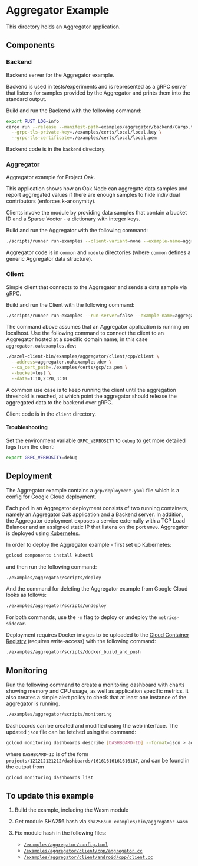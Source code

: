 # Aggregator Example

This directory holds an Aggregator application.

## Components

### Backend

Backend server for the Aggregator example.

Backend is used in tests/experiments and is represented as a gRPC server that
listens for samples provided by the Aggregator and prints them into the standard
output.

Build and run the Backend with the following command:

```bash
export RUST_LOG=info
cargo run --release --manifest-path=examples/aggregator/backend/Cargo.toml -- \
  --grpc-tls-private-key=./examples/certs/local/local.key \
  --grpc-tls-certificate=./examples/certs/local/local.pem
```

Backend code is in the `backend` directory.

### Aggregator

Aggregator example for Project Oak.

This application shows how an Oak Node can aggregate data samples and report
aggregated values if there are enough samples to hide individual contributors
(enforces k-anonymity).

Clients invoke the module by providing data samples that contain a bucket ID and
a Sparse Vector - a dictionary with integer keys.

Build and run the Aggregator with the following command:

```bash
./scripts/runner run-examples --client-variant=none --example-name=aggregator
```

Aggregator code is in `common` and `module` directories (where `common` defines
a generic Aggregator data structure).

### Client

Simple client that connects to the Aggregator and sends a data sample via gRPC.

Build and run the Client with the following command:

```bash
./scripts/runner run-examples --run-server=false --example-name=aggregator
```

The command above assumes that an Aggregator application is running on
localhost. Use the following command to connect the client to an Aggregator
hosted at a specific domain name; in this case `aggregator.oakexamples.dev`:

```bash
./bazel-client-bin/examples/aggregator/client/cpp/client \
  --address=aggregator.oakexamples.dev \
  --ca_cert_path=./examples/certs/gcp/ca.pem \
  --bucket=test \
  --data=1:10,2:20,3:30
```

A common use case is to keep running the client until the aggregation threshold
is reached, at which point the aggregator should release the aggregated data to
the backend over gRPC.

Client code is in the `client` directory.

#### Troubleshooting

Set the environment variable `GRPC_VERBOSITY` to `debug` to get more detailed
logs from the client:

```bash
export GRPC_VERBOSITY=debug
```

## Deployment

The Aggregator example contains a `gcp/deployment.yaml` file which is a config
for Google Cloud deployment.

Each pod in an Aggregator deployment consists of two running containers, namely
an Aggregator Oak application and a Backend server. In addition, the Aggregator
deployment exposes a service externally with a TCP Load Balancer and an assigned
static IP that listens on the port `8080`. Aggregator is deployed using
[Kubernetes](https://kubernetes.io/).

In order to deploy the Aggregator example - first set up Kubernetes:

```bash
gcloud components install kubectl
```

and then run the following command:

```bash
./examples/aggregator/scripts/deploy
```

And the command for deleting the Aggregator example from Google Cloud looks as
follows:

```bash
./examples/aggregator/scripts/undeploy
```

For both commands, use the `-m` flag to deploy or undeploy the
`metrics-sidecar`.

Deployment requires Docker images to be uploaded to the
[Cloud Container Registry](http://gcr.io/oak-ci/) (requires write-access) with
the following command:

```bash
./examples/aggregator/scripts/docker_build_and_push
```

## Monitoring

Run the following command to create a monitoring dashboard with charts showing
memory and CPU usage, as well as application specific metrics. It also creates a
simple alert policy to check that at least one instance of the aggregator is
running.

```bash
./examples/aggregator/scripts/monitoring
```

Dashboards can be created and modified using the web interface. The updated
`json` file can be fetched using the command:

```bash
gcloud monitoring dashboards describe [DASHBOARD-ID] --format=json > aggregator-dashboard.json
```

where `DASHBOARD-ID` is of the form
`projects/121212121212/dashboards/16161616161616167`, and can be found in the
output from

```bash
gcloud monitoring dashboards list
```

## To update this example

1. Build the example, including the Wasm module
1. Get module SHA256 hash via `sha256sum examples/bin/aggregator.wasm`
1. Fix module hash in the following files:

   - [`/examples/aggregator/config.toml`](/examples/aggregator/config.toml)
   - [`/examples/aggregator/client/cpp/aggregator.cc`](/examples/aggregator/client/cpp/aggregator.cc)
   - [`/examples/aggregator/client/android/cpp/client.cc`](/examples/aggregator/client/android/cpp/client.cc)
